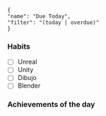 
<div data-timeline="{{date:DDD}}"></div>


```todoist
{
"name": "Due Today",
"filter": "(today | overdue)"
}
```

### Habits
- [ ] Unreal
- [ ] Unity
- [ ] Dibujo
- [ ] Blender

### Achievements of the day
